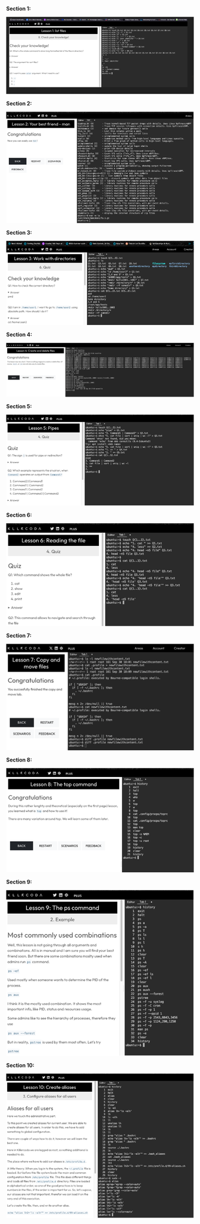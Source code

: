 
**Section 1:**

![](attachment/7f7330f23c6b6efee9fa5ba52b8c92aa.png)


**Section 2:**

![](attachment/8be9bb5492fdaecf76f30deb22335da5.png)


**Section 3:**

![](attachment/7e78d918e0ddeab745efc386445981c4.png)


**Section 4:**

![](attachment/ece0bdb0943fd73bc98d490b53b5360c.png)



**Section 5:**

![](attachment/ef6ec1366c9b97cc609362cd9f67f4ab.png)



**Section 6:**

![](attachment/adbabc5300eeaa9b4e980fe66dd73684.png)



**Section 7:**

![](attachment/4be82aa2e39bdb08f2de1d663c498ac2.png)


**Section 8:**

![](attachment/0e8a4dc44233beb87da02acc09b53f2a.png)


**Section 9:**

![](attachment/26e1a505c4dc6c0484c381c4d565dcd0.png)


**Section 10:**

![](attachment/981e5f1bc842c68b5d388221d4afd6fb.png)